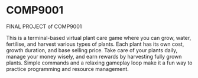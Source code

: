 # COMP9001
FINAL PROJECT of COMP9001

This is a terminal-based virtual plant care game where you can grow, water, fertilise, and harvest various types of plants. Each plant has its own cost, growth duration, and base selling price. Take care of your plants daily, manage your money wisely, and earn rewards by harvesting fully grown plants. Simple commands and a relaxing gameplay loop make it a fun way to practice programming and resource management.
